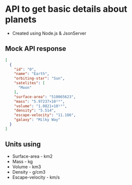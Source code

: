 # API to get basic details about planets
- Created using Node.js & JsonServer
## Mock API response
```json
[
  {
    "id": "0",
    "name": "Earth",
    "orbiting-star": "Sun",
    "satelites": [
      "Moon"
    ],
    "surface-area": "510065623",
    "mass": "5.97237×10²⁴",
    "volume": "1.0821×10¹²",
    "density": "5.514",
    "escape-velocity": "11.186",
    "galaxy": "Milky Way"
  }
]
```
## Units using
- Surface-area - km2
- Mass - kg
- Volume - km3
- Density -  g/cm3
- Escape-velocity - km/s
